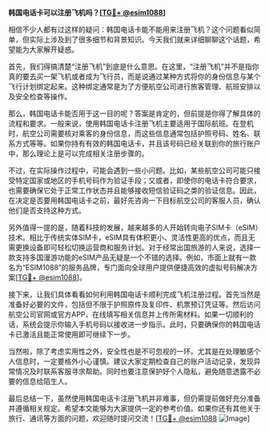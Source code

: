 **韩国电话卡可以注册飞机吗？[[TG💪+ @esim1088](https://t.me/s/esim1088)]**

相信不少人都有过这样的疑问：韩国电话卡能不能用来注册飞机？这个问题看似简单，但实际上涉及到了很多细节和背景知识。今天我们就来详细聊聊这个话题，希望能为大家解开疑惑。

首先，我们得搞清楚“注册飞机”到底是什么意思。在这里，“注册飞机”并不是指你真的要去买一架飞机或者成为飞行员，而是说通过某种方式将你的身份信息与某个飞行计划绑定起来。这种绑定通常是为了方便航空公司进行旅客管理、航班安排以及安全检查等操作。

那么，韩国电话卡能否用于这一目的呢？答案是肯定的，但前提是你得了解具体的流程和要求。一般来说，使用韩国电话卡注册飞机主要适用于国际航班。在登机时，航空公司需要核对乘客的身份信息，而这些信息通常包括护照号码、姓名、联系方式等等。如果你持有有效的韩国电话卡，并且该号码已经关联到你的旅行账户中，那么理论上是可以完成相关注册步骤的。

不过，在实际操作过程中，可能会遇到一些小问题。比如，某些航空公司可能只接受特定国家或地区的手机号码作为验证手段；又或者，即使你的电话卡符合要求，也需要确保它处于正常工作状态并且能够接收短信验证码之类的验证信息。因此，在决定是否要用韩国电话卡之前，最好先咨询一下目标航空公司的客服人员，确认他们是否支持这种方式。

另外值得一提的是，随着科技的发展，越来越多的人开始转向电子SIM卡（eSIM）技术。相比于传统实体SIM卡，eSIM具有体积更小、灵活性更高的优点，而且无需更换设备即可轻松切换运营商和服务计划。对于经常出国旅游的人来说，选择一款支持多国漫游功能的eSIM产品无疑是一个不错的选择。例如，市面上就有一款名为“ESIM1088”的服务品牌，专门面向全球用户提供便捷高效的虚拟号码解决方案[[TG💪+ @esim1088](https://t.me/s/esim1088)]。

接下来，让我们具体看看如何利用韩国电话卡顺利完成飞机注册过程。首先当然是准备好必要的文件，包括但不限于护照原件及复印件、机票预订凭证等。然后访问航空公司官网或官方APP，在线填写相关信息并上传所需材料。如果一切顺利的话，系统会提示你输入手机号码以接收进一步指示。此时，只要确保你的韩国电话卡已激活且能正常使用即可继续下一步。

当然啦，除了考虑实用性之外，安全性也是不可忽视的一环。尤其是在处理敏感个人信息时，一定要格外小心谨慎。建议大家定期检查自己的账户活动记录，发现异常情况及时联系客服寻求帮助。同时也要注意保护好个人隐私，避免随意透露不必要的信息给陌生人。

最后总结一下，虽然使用韩国电话卡注册飞机并非难事，但仍需提前做好充分准备并遵循相关规定。希望本文能够为大家提供一定的参考价值。如果你还有其他关于旅行、通讯等方面的问题，欢迎随时提问交流！[[TG💪+ @esim1088](https://t.me/s/esim1088) ![Image](https://i.postimg.cc/4NQfJmqS/Snipaste-2025-05-13-00-14-12.png)]